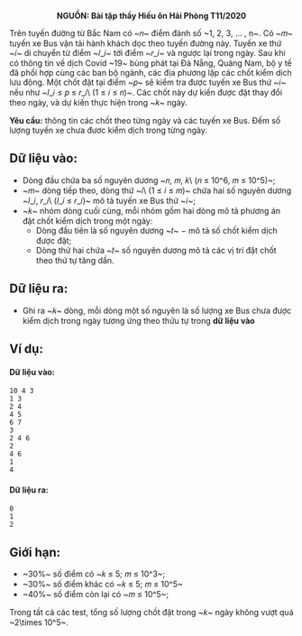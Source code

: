**<center>NGUỒN: Bài tập thầy Hiếu ôn Hải Phòng T11/2020</center>**

Trên tuyến đường từ Bắc Nam có ~𝑛~ điểm đánh số ~1, 2, 3, … , n~. Có ~𝑚~ tuyến xe Bus vận tải hành khách dọc theo tuyến đường này. Tuyến xe thứ ~𝑖~ di chuyển từ điểm ~𝑙_𝑖~ tới điểm ~𝑟_𝑖~ và ngược lại trong ngày. Sau khi có thông tin về dịch Covid ~19~ bùng phát tại Đà Nẵng, Quảng Nam, bộ y tế đã phối hợp cùng các ban bộ ngành, các địa phương lập các chốt kiểm dịch lưu động. Một chốt đặt tại điểm ~𝑝~ sẽ kiểm tra được tuyến xe Bus thứ ~𝑖~ nếu như ~𝑙_𝑖 ≤ 𝑝 ≤ 𝑟_𝑖\ (1 ≤ 𝑖 ≤ 𝑛)~. Các chốt này dự kiến được đặt thay đổi theo ngày, và dự kiến thực hiện 
trong ~𝑘~ ngày.

**Yêu cầu:** thông tin các chốt theo từng ngày và các tuyến xe Bus. Đếm số lượng tuyến xe chưa đươc kiểm dịch trong từng ngày.

## Dữ liệu vào:
- Dòng đầu chứa ba số nguyên dương ~𝑛, 𝑚, 𝑘\ (𝑛 ≤ 10^6, 𝑚 ≤ 10^5)~;
- ~𝑚~ dòng tiếp theo, dòng thứ ~𝑖\ (1 ≤ 𝑖 ≤ 𝑚)~ chứa hai số nguyên dương ~𝑙_𝑖, 𝑟_𝑖\ (𝑙_𝑖 ≤ 𝑟_𝑖)~ mô tả tuyến xe Bus thứ ~𝑖~; 
- ~𝑘~ nhóm dòng cuối cùng, mỗi nhóm gồm hai dòng mô tả phương án đặt chốt kiểm dịch trong một ngày:
    - Dòng đầu tiên là số nguyên dương ~𝑡~ − mô tả số chốt kiểm dịch được đặt;
    - Dòng thứ hai chứa ~𝑡~ số nguyên dương mô tả các vị trí đặt chốt theo thứ tự tăng dần.

## Dữ liệu ra:
- Ghi ra ~𝑘~ dòng, mỗi dòng một số nguyên là số lượng xe Bus chưa được kiểm dịch trong ngày tương ứng theo thứu tự trong **dữ liệu vào**

## Ví dụ:
#### Dữ liệu vào:
```
10 4 3
1 3
2 4
4 5
6 7
3
2 4 6
2
4 6
1
4
```

#### Dữ liệu ra:
```
0
1
2
```

## Giới hạn:
- ~30\%~ số điểm có ~𝑘 ≤ 5; 𝑚 ≤ 10^3~;
- ~30\%~ số điểm khác có ~𝑘 ≤ 5; 𝑚 ≤ 10^5~
- ~40\%~ số điểm còn lại có ~𝑚 ≤ 10^5~;

Trong tất cả các test, tổng số lượng chốt đặt trong ~𝑘~ ngày không vượt quá ~2\times 10^5~.
